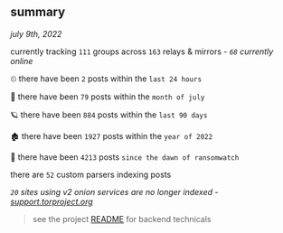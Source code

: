 
## summary
_july 9th, 2022_

currently tracking `111` groups across `163` relays & mirrors - _`68` currently online_

⏲ there have been `2` posts within the `last 24 hours`

🦈 there have been `79` posts within the `month of july`

🪐 there have been `884` posts within the `last 90 days`

🏚 there have been `1927` posts within the `year of 2022`

🦕 there have been `4213` posts `since the dawn of ransomwatch`

there are `52` custom parsers indexing posts

_`20` sites using v2 onion services are no longer indexed - [support.torproject.org](https://support.torproject.org/onionservices/v2-deprecation/)_

> see the project [README](https://github.com/joshhighet/ransomwatch#ransomwatch--) for backend technicals
